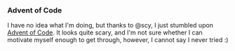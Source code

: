 ### Advent of Code

I have no idea what I'm doing, but thanks to @scy, I just stumbled upon [Advent of Code](https://adventofcode.com/). It looks quite scary, and I'm not sure whether I can motivate myself enough to get through, however, I cannot say I never tried :)

